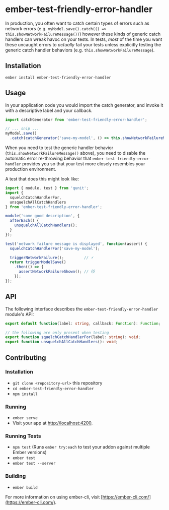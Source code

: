 # ember-test-friendly-error-handler

In production, you often want to catch certain types of errors such as network errors (e.g. `myModel.save().catch(() => this.showNetworkFailureMessage())`) however these kinds of generic catch handlers can wreak havoc on your tests.  In tests, _most_ of the time you want these uncaught errors to _actually_ fail your tests unless explicitly testing the generic catch handler behaviors (e.g. `this.showNetworkFailureMessage`).

## Installation

    ember install ember-test-friendly-error-handler

## Usage

In your application code you would import the catch generator, and invoke it with a descriptive label and your callback.
```js
import catchGenerator from 'ember-test-friendly-error-handler';

// ... snip ...
myModel.save()
  .catch(catchGenerator('save-my-model', () => this.showNetworkFailureMessage()));
```

When you need to test the generic handler behavior (`this.showNetworkFailureMessage()` above), you need to disable the automatic error re-throwing behavior that `ember-test-friendly-error-handler` provides you so that your test more closely resembles your production environment.

A test that does this might look like:

```js
import { module, test } from 'qunit';
import { 
  squelchCatchHandlerFor,
  unsquelchAllCatchHandlers
} from 'ember-test-friendly-error-handler';

module('some good description', {
  afterEach() {
    unsquelchAllCatchHandlers(); 
  }
});

test('network failure message is displayed', function(assert) {
  squelchCatchHandlerFor('save-my-model');

  triggerNetworkFailure();         // ⚡️
  return triggerModelSave()
    .then(() => {
      assertNetworkFailureShown(); // 😼
    });
});
```

## API

The following interface describes the `ember-test-friendly-error-handler` module's API:

```ts
export default function(label: string, callback: Function): Function;

// the following are only present when testing
export function squelchCatchHandlerFor(label: string): void;
export function unsquelchAllCatchHandlers(): void;
```

## Contributing

### Installation

* `git clone <repository-url>` this repository
* `cd ember-test-friendly-error-handler`
* `npm install`


### Running

* `ember serve`
* Visit your app at [http://localhost:4200](http://localhost:4200).

### Running Tests

* `npm test` (Runs `ember try:each` to test your addon against multiple Ember versions)
* `ember test`
* `ember test --server`

### Building

* `ember build`

For more information on using ember-cli, visit [https://ember-cli.com/](https://ember-cli.com/).
